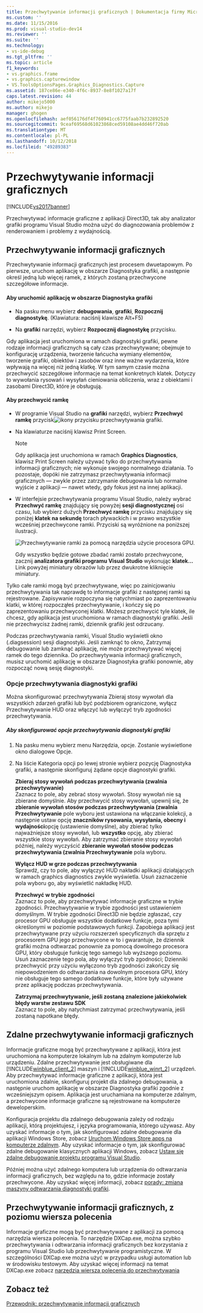 ```yaml
---
title: Przechwytywanie informacji graficznych | Dokumentacja firmy Microsoft
ms.custom: ''
ms.date: 11/15/2016
ms.prod: visual-studio-dev14
ms.reviewer: ''
ms.suite: ''
ms.technology:
- vs-ide-debug
ms.tgt_pltfrm: ''
ms.topic: article
f1_keywords:
- vs.graphics.frame
- vs.graphics.capturewindow
- VS.ToolsOptionsPages.Graphics_Diagnostics.Capture
ms.assetid: 187ce86e-e340-4f6c-8937-8e8f1027a17f
caps.latest.revision: 44
author: mikejo5000
ms.author: mikejo
manager: ghogen
ms.openlocfilehash: aef056176df4f760941cc6775faab7b232892520
ms.sourcegitcommit: 9ceaf69568d61023868ced59108ae4dd46f720ab
ms.translationtype: MT
ms.contentlocale: pl-PL
ms.lasthandoff: 10/12/2018
ms.locfileid: "49289383"
---
```

# <a name="capturing-graphics-information"></a>Przechwytywanie informacji graficznych
[!INCLUDE[vs2017banner](../includes/vs2017banner.md)]

Przechwytywać informacje graficzne z aplikacji Direct3D, tak aby analizator grafiki programu Visual Studio można użyć do diagnozowania problemów z renderowaniem i problemy z wydajnością.  
  
## <a name="capturing-graphics-information"></a>Przechwytywanie informacji graficznych  
 Przechwytywanie informacji graficznych jest procesem dwuetapowym. Po pierwsze, uruchom aplikację w obszarze Diagnostyka grafiki, a następnie określ jedną lub więcej ramek, z których zostaną przechwycone szczegółowe informacje.  
  
#### <a name="to-run-your-app-under-graphics-diagnostics"></a>Aby uruchomić aplikację w obszarze Diagnostyka grafiki  
  
-   Na pasku menu wybierz **debugowania**, **grafiki**, **Rozpocznij diagnostykę**. (Klawiatura: naciśnij klawisze Alt+F5)  
  
-   Na **grafiki** narzędzi, wybierz **Rozpocznij diagnostykę** przycisku.  
  
 Gdy aplikacja jest uruchomiona w ramach diagnostyki grafiki, pewne rodzaje informacji graficznych są cały czas przechwytywane; obejmuje to konfigurację urządzenia, tworzenie łańcucha wymiany elementów, tworzenie grafiki, obiektów i zasobów oraz inne ważne wydarzenia, które wpływają na więcej niż jedną klatkę. W tym samym czasie można przechwycić szczegółowe informacje na temat konkretnych klatek. Dotyczy to wywołania rysowań i wysyłań cieniowania obliczenia, wraz z obiektami i zasobami Direct3D, które je obsługują.  
  
#### <a name="to-capture-a-frame"></a>Aby przechwycić ramkę  
  
-   W programie Visual Studio na **grafiki** narzędzi, wybierz **Przechwyć ramkę** przycisk![ikony przycisku przechwytywania grafiki](../debugger/media/debuggingdirectxgraphics.png "DebuggingDirectXGraphics").  
  
-   Na klawiaturze naciśnij klawisz Print Screen.  
  
    > [!NOTE]
    >  Gdy aplikacja jest uruchomiona w ramach **Graphics Diagnostics**, klawisz Print Screen należy używać tylko do przechwytywania informacji graficznych; nie wykonuje swojego normalnego działania. To pozostaje, dopóki nie zatrzymasz przechwytywania informacji graficznych — zwykle przez zatrzymanie debugowania lub normalne wyjście z aplikacji — nawet wtedy, gdy fokus jest na innej aplikacji.  
  
-   W interfejsie przechwytywania programu Visual Studio, należy wybrać **Przechwyć ramkę** znajdujący się powyżej **sesji diagnostycznej** osi czasu, lub wybierz dużych **Przechwyć ramkę** przycisku znajdujący się poniżej **klatek na sekundę** torach pływackich i w prawo wszystkie wcześniej przechwycone ramki. Przyciski są wyróżnione na poniższej ilustracji.  
  
     ![Przechwytywanie ramki za pomocą narzędzia użycie procesora GPU. ](../debugger/media/pix-gpu-usage-tool-capture-frame.png "pix_gpu_usage_tool_capture_frame")  
  
     Gdy wszystko będzie gotowe zbadać ramki zostało przechwycone, zacznij **analizatora grafiki programu Visual Studio** wykonując **klatek...** Link powyżej miniatury obrazów lub przez dwukrotne kliknięcie miniatury.  
  
 Tylko całe ramki mogą być przechwytywane, więc po zainicjowaniu przechwytywania tak naprawdę to informacje grafiki z następnej ramki są rejestrowane. Zapisywanie rozpoczyna się natychmiast po zaprezentowaniu klatki, w której rozpocząłeś przechwytywanie, i kończy się po zaprezentowaniu przechwyconej klatki. Możesz przechwycić tyle klatek, ile chcesz, gdy aplikacja jest uruchomiona w ramach diagnostyki grafiki. Jeśli nie przechwycisz żadnej ramki, dziennik grafiki jest odrzucany.  
  
 Podczas przechwytywania ramki, Visual Studio wyświetli okno (.diagsession) sesji diagnostyki. Jeśli zamknąć to okno, Zatrzymaj debugowanie lub zamknąć aplikację, nie może przechwytywać więcej ramek do tego dziennika. Do przechwytywania informacji graficznych, musisz uruchomić aplikację w obszarze Diagnostyka grafiki ponownie, aby rozpocząć nową sesję diagnostyki.  
  
### <a name="graphics-diagnostics-capture-options"></a>Opcje przechwytywania diagnostyki grafiki  
 Można skonfigurować przechwytywania Zbieraj stosy wywołań dla wszystkich zdarzeń grafiki lub być podzbiorem ograniczone, wyłącz Przechwytywanie HUD oraz włączyć lub wyłączyć tryb zgodności przechwytywania.  
  
##### <a name="to-configure-graphics-diagnostics-capture-options"></a>Aby skonfigurować opcje przechwytywania diagnostyki grafiki  
  
1.  Na pasku menu wybierz menu Narzędzia, opcje. Zostanie wyświetlone okno dialogowe Opcje.  
  
2.  Na liście Kategoria opcji po lewej stronie wybierz pozycję Diagnostyka grafiki, a następnie skonfiguruj żądane opcje diagnostyki grafiki.  
  
     **Zbieraj stosy wywołań podczas przechwytywania (zwalnia przechwytywanie)**  
     Zaznacz to pole, aby zebrać stosy wywołań. Stosy wywołań nie są zbierane domyślnie. Aby przechwycić stosy wywołań, upewnij się, że **zbieranie wywołań stosów podczas przechwytywania (zwalnia Przechwytywanie** pole wyboru jest ustawiona na włączanie kolekcji, a następnie ustaw opcję **znaczników rysowania, wysyłania, obecny i wydajności**opcję (ustawienie domyślne), aby zbierać tylko najważniejsze stosy wywołań, lub **wszystko** opcję, aby zbierać wszystkie stosy wywołań. Aby zatrzymać zbieranie stosy wywołań później, należy wyczyścić **zbieranie wywołań stosów podczas przechwytywania (zwalnia Przechwytywanie** pola wyboru.  
  
     **Wyłącz HUD w grze podczas przechwytywania**  
     Sprawdź, czy to pole, aby wyłączyć HUD nakładki aplikacji działających w ramach graphics diagnostics zwykle wyświetla. Usuń zaznaczenie pola wyboru go, aby wyświetlić nakładkę HUD.  
  
     **Przechwyć w trybie zgodności**  
     Zaznacz to pole, aby przechwytywać informacje graficzne w trybie zgodności. Przechwytywanie w trybie zgodności jest ustawieniem domyślnym. W trybie zgodności Direct3D nie będzie zgłaszać, czy procesor GPU obsługuje wszystkie dodatkowe funkcje, poza tymi określonymi w poziomie podstawowych funkcji. Zapobiega aplikacji jest przechwytywane przy użyciu rozszerzeń specyficznych dla sprzętu z procesorem GPU jego przechwycone w to i gwarantuje, że dziennik grafiki można odtwarzać ponownie za pomocą dowolnego procesora GPU, który obsługuje funkcję tego samego lub wyższego poziomu. Usuń zaznaczenie tego pola, aby wyłączyć tryb zgodności; Dzienniki przechwycić przy użyciu wyłączono tryb zgodności zakończy się niepowodzeniem do odtwarzania na dowolnym procesora GPU, który nie obsługuje tego samego dodatkowe funkcje, które były używane przez aplikację podczas przechwytywania.  
  
     **Zatrzymaj przechwytywanie, jeśli zostaną znalezione jakiekolwiek błędy warstw zestawu SDK**  
     Zaznacz to pole, aby natychmiast zatrzymać przechwytywania, jeśli zostaną napotkane błędy.  
  
## <a name="capturing-graphics-information-remotely"></a>Zdalne przechwytywanie informacji graficznych  
 Informacje graficzne mogą być przechwytywane z aplikacji, która jest uruchomiona na komputerze lokalnym lub na zdalnym komputerze lub urządzeniu. Zdalne przechwytywanie jest obsługiwane dla [!INCLUDE[winblue_client_2](../includes/winblue-client-2-md.md)] maszyn i [!INCLUDE[winblue_winrt_2](../includes/winblue-winrt-2-md.md)] urządzeń. Aby przechwytywać informacje graficzne z aplikacji, która jest uruchomiona zdalnie, skonfiguruj projekt dla zdalnego debugowania, a następnie uruchom aplikację w obszarze Diagnostyka grafiki zgodnie z wcześniejszym opisem. Aplikacja jest uruchamiana na komputerze zdalnym, a przechwycone informacje graficzne są rejestrowane na komputerze deweloperskim.  
  
 Konfiguracja projektu dla zdalnego debugowania zależy od rodzaju aplikacji, którą projektujesz, i języka programowania, którego używasz. Aby uzyskać informacje o tym, jak skonfigurować zdalne debugowanie dla aplikacji Windows Store, zobacz [Uruchom Windows Store apps na komputerze zdalnym](../debugger/run-windows-store-apps-on-a-remote-machine.md). Aby uzyskać informacje o tym, jak skonfigurować zdalne debugowanie klasycznych aplikacji Windows, zobacz [Ustaw się zdalne debugowanie projektu programu Visual Studio](http://msdn.microsoft.com/library/ec332dc4-400a-498b-a0e6-c8dcf10fef8a).  
  
 Później można użyć zdalnego komputera lub urządzenia do odtwarzania informacji graficznych, bez względu na to, gdzie informacje zostały przechwycone. Aby uzyskać więcej informacji, zobacz [porady: zmiana maszyny odtwarzania diagnostyki grafiki](../debugger/how-to-change-the-graphics-diagnostics-playback-machine.md).  
  
## <a name="capturing-graphics-information-from-the-command-line"></a>Przechwytywanie informacji graficznych, z poziomu wiersza polecenia  
 Informacje graficzne mogą być przechwytywane z aplikacji za pomocą narzędzia wiersza polecenia. To narzędzie DXCap.exe, można szybko przechwytywania i odtwarzania informacji graficznych bez korzystania z programu Visual Studio lub przechwytywanie programistyczne. W szczególności DXCap.exe można użyć w przypadku usługi automation lub w środowisku testowym. Aby uzyskać więcej informacji na temat DXCap.exe zobacz [narzędzia wiersza polecenia do przechwytywania](../debugger/command-line-capture-tool.md)  
  
## <a name="see-also"></a>Zobacz też  
 [Przewodnik: przechwytywanie informacji graficznych](../debugger/walkthrough-capturing-graphics-information.md)



